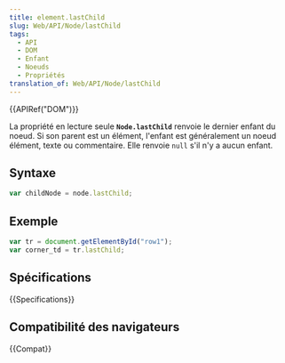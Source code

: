 ```yaml
---
title: element.lastChild
slug: Web/API/Node/lastChild
tags:
  - API
  - DOM
  - Enfant
  - Noeuds
  - Propriétés
translation_of: Web/API/Node/lastChild
---
```

{{APIRef("DOM")}}

La propriété en lecture seule **`Node.lastChild`** renvoie le dernier enfant du noeud. Si son parent est un élément, l'enfant est généralement un noeud élément, texte ou commentaire. Elle renvoie `null` s'il n'y a aucun enfant.

## Syntaxe

```js
var childNode = node.lastChild;
```

## Exemple

```js
var tr = document.getElementById("row1");
var corner_td = tr.lastChild;
```

## Spécifications

{{Specifications}}

## Compatibilité des navigateurs

{{Compat}}

